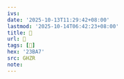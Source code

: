 ```yaml
---
ivs:
date: '2025-10-13T11:29:42+08:00'
lastmod: '2025-10-14T06:42:23+08:00'
title: 󰢬
url: 󰢬
tags: [𣮧]
hex: '23BA7'
src: GHZR
note:
---
```

